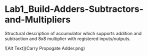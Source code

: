 # Lab1_Build-Adders-Subtractors-and-Multipliers
Structural description of accumulator which supports addition and subtraction and 8x8 multiplier with registered inputs/outputs.

![Alt Text](Carry Propogate Adder.png)
